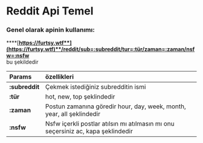 # Reddit Api Temel

### Genel olarak apinin kullanımı:

\*\*\*\*[**https://furtsy.wtf**](https://furtsy.wtf)**/reddit/sub=:subreddit/tur=:tür/zaman=:zaman/nsfw=:nsfw**  
bu şekildedir 

| Params | özellikleri |
| :--- | :--- |
| **:subreddit** | Çekmek istediğiniz subredditin ismi |
| **:tür** | hot, new, top şeklindedir |
| **:zaman** | Postun zamanına göredir hour, day, week, month, year, all şeklindedir |
| **:nsfw** | Nsfw içerkli postlar atılsın mı atılmasın mı onu seçersiniz ac, kapa şeklindedir |



